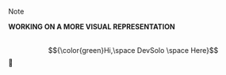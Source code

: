
> [!NOTE]
**WORKING ON A MORE VISUAL REPRESENTATION**
<br/>
<br/>

$${\color{green}Hi,\space DevSolo \space Here}$$ 👋

